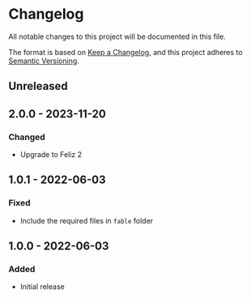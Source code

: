 # Changelog
All notable changes to this project will be documented in this file.

The format is based on [Keep a Changelog](https://keepachangelog.com/en/1.0.0/),
and this project adheres to [Semantic Versioning](https://semver.org/spec/v2.0.0.html).

## Unreleased

## 2.0.0 - 2023-11-20

### Changed

* Upgrade to Feliz 2

## 1.0.1 - 2022-06-03

### Fixed

* Include the required files in `fable` folder

## 1.0.0 - 2022-06-03

### Added

* Initial release
